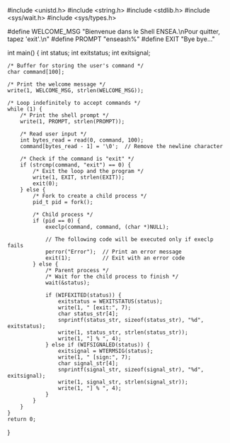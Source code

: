 #include <unistd.h>
#include <string.h>
#include <stdlib.h>
#include <sys/wait.h>
#include <sys/types.h>

#define WELCOME_MSG "Bienvenue dans le Shell ENSEA.\nPour quitter, tapez 'exit'.\n"
#define PROMPT "enseash%"
#define EXIT "Bye bye..."

int main() {
    int status;
    int exitstatus;
    int exitsignal;

    /* Buffer for storing the user's command */
    char command[100];

    /* Print the welcome message */
    write(1, WELCOME_MSG, strlen(WELCOME_MSG));

    /* Loop indefinitely to accept commands */
    while (1) {
        /* Print the shell prompt */
        write(1, PROMPT, strlen(PROMPT));

        /* Read user input */
        int bytes_read = read(0, command, 100);
        command[bytes_read - 1] = '\0';  // Remove the newline character

        /* Check if the command is "exit" */
        if (strcmp(command, "exit") == 0) {
            /* Exit the loop and the program */
            write(1, EXIT, strlen(EXIT));
            exit(0);
        } else {
            /* Fork to create a child process */
            pid_t pid = fork();

            /* Child process */
            if (pid == 0) {
                execlp(command, command, (char *)NULL);

                // The following code will be executed only if execlp fails
                perror("Error");  // Print an error message
                exit(1);          // Exit with an error code
            } else {
                /* Parent process */
                /* Wait for the child process to finish */
                wait(&status);

                if (WIFEXITED(status)) {
                    exitstatus = WEXITSTATUS(status);
                    write(1, " [exit:", 7);
                    char status_str[4];
                    snprintf(status_str, sizeof(status_str), "%d", exitstatus);
                    write(1, status_str, strlen(status_str));
                    write(1, "] % ", 4);
                } else if (WIFSIGNALED(status)) {
                    exitsignal = WTERMSIG(status);
                    write(1, " [sign:", 7);
                    char signal_str[4];
                    snprintf(signal_str, sizeof(signal_str), "%d", exitsignal);
                    write(1, signal_str, strlen(signal_str));
                    write(1, "] % ", 4);
                }
            }
        }
    }
    return 0;
}

